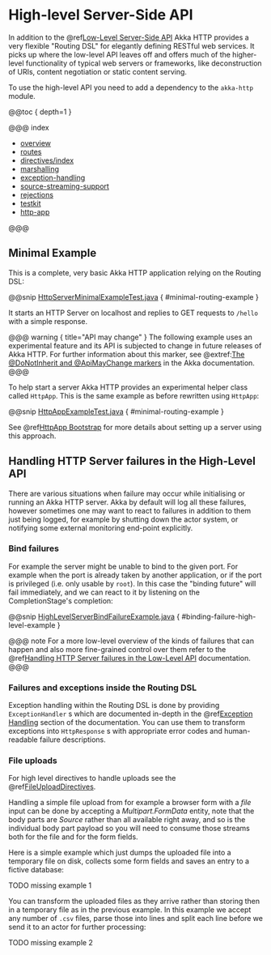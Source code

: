 <a id="http-high-level-server-side-api-java"></a>
# High-level Server-Side API

In addition to the @ref[Low-Level Server-Side API](../server-side/low-level-server-side-api.md#http-low-level-server-side-api-java) Akka HTTP provides a very flexible "Routing DSL" for elegantly
defining RESTful web services. It picks up where the low-level API leaves off and offers much of the higher-level
functionality of typical web servers or frameworks, like deconstruction of URIs, content negotiation or
static content serving.

To use the high-level API you need to add a dependency to the `akka-http` module.

@@toc { depth=1 }

@@@ index

* [overview](overview.md)
* [routes](routes.md)
* [directives/index](directives/index.md)
* [marshalling](marshalling.md)
* [exception-handling](exception-handling.md)
* [source-streaming-support](source-streaming-support.md)
* [rejections](rejections.md)
* [testkit](testkit.md)
* [http-app](HttpApp.md)

@@@

## Minimal Example

This is a complete, very basic Akka HTTP application relying on the Routing DSL:

@@snip [HttpServerMinimalExampleTest.java](../../../../../test/java/docs/http/javadsl/HttpServerMinimalExampleTest.java) { #minimal-routing-example }

It starts an HTTP Server on localhost and replies to GET requests to `/hello` with a simple response.

@@@ warning { title="API may change" }
The following example uses an experimental feature and its API is subjected to change in future releases of Akka HTTP.
For further information about this marker, see @extref:[The @DoNotInherit and @ApiMayChange markers](akka-docs:common/binary-compatibility-rules.html#The_@DoNotInherit_and_@ApiMayChange_markers)
in the Akka documentation.
@@@

To help start a server Akka HTTP provides an experimental helper class called `HttpApp`.
This is the same example as before rewritten using `HttpApp`:

@@snip [HttpAppExampleTest.java](../../../../../test/java/docs/http/javadsl/server/HttpAppExampleTest.java) { #minimal-routing-example }

See @ref[HttpApp Bootstrap](HttpApp.md) for more details about setting up a server using this approach.

## Handling HTTP Server failures in the High-Level API

There are various situations when failure may occur while initialising or running an Akka HTTP server.
Akka by default will log all these failures, however sometimes one may want to react to failures in addition
to them just being logged, for example by shutting down the actor system, or notifying some external monitoring
end-point explicitly.

### Bind failures

For example the server might be unable to bind to the given port. For example when the port
is already taken by another application, or if the port is privileged (i.e. only usable by `root`).
In this case the "binding future" will fail immediately, and we can react to it by listening on the CompletionStage's completion:

@@snip [HighLevelServerBindFailureExample.java](../../../../../test/java/docs/http/javadsl/server/HighLevelServerBindFailureExample.java) { #binding-failure-high-level-example }

@@@ note
For a more low-level overview of the kinds of failures that can happen and also more fine-grained control over them
refer to the @ref[Handling HTTP Server failures in the Low-Level API](../server-side/low-level-server-side-api.md#handling-http-server-failures-low-level-java) documentation.
@@@

### Failures and exceptions inside the Routing DSL

Exception handling within the Routing DSL is done by providing `ExceptionHandler` s which are documented in-depth
in the @ref[Exception Handling](exception-handling.md#exception-handling-java) section of the documentation. You can use them to transform exceptions into
`HttpResponse` s with appropriate error codes and human-readable failure descriptions.

### File uploads

For high level directives to handle uploads see the @ref[FileUploadDirectives](directives/file-upload-directives/index.md#fileuploaddirectives-java).

Handling a simple file upload from for example a browser form with a *file* input can be done
by accepting a *Multipart.FormData* entity, note that the body parts are *Source* rather than
all available right away, and so is the individual body part payload so you will need to consume
those streams both for the file and for the form fields.

Here is a simple example which just dumps the uploaded file into a temporary file on disk, collects
some form fields and saves an entry to a fictive database:

TODO missing example 1

You can transform the uploaded files as they arrive rather than storing then in a temporary file as
in the previous example. In this example we accept any number of `.csv` files, parse those into lines
and split each line before we send it to an actor for further processing:

TODO missing example 2
